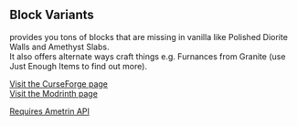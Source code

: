 ## Block Variants
provides you tons of blocks that are missing in vanilla like Polished Diorite Walls and Amethyst Slabs.
<br>It also offers alternate ways craft things e.g. Furnances from Granite (use Just Enough Items to find out more).

[Visit the CurseForge page](https://www.curseforge.com/minecraft/mc-mods/vanilla-block-variants)<br>
[Visit the Modrinth page](https://modrinth.com/mod/block-variants)

[Requires Ametrin API](https://github.com/BarionLP/Ametrin)
